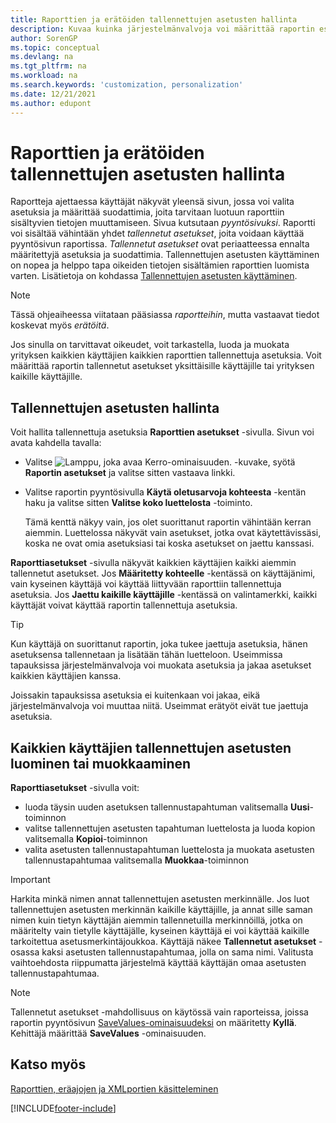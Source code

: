 ```yaml
---
title: Raporttien ja erätöiden tallennettujen asetusten hallinta
description: Kuvaa kuinka järjestelmänvalvoja voi määrittää raportin esimääritettyjä vaihtoehtoja ja suodattimia sekä jakaa kyseiset asetukset yhden tai kaikkien käyttäjien kanssa.
author: SorenGP
ms.topic: conceptual
ms.devlang: na
ms.tgt_pltfrm: na
ms.workload: na
ms.search.keywords: 'customization, personalization'
ms.date: 12/21/2021
ms.author: edupont
---
```

# <a name="manage-saved-settings-for-reports-and-batch-jobs"></a><a name="manage-saved-settings-for-reports-and-batch-jobs"></a><a name="manage-saved-settings-for-reports-and-batch-jobs"></a>Raporttien ja erätöiden tallennettujen asetusten hallinta

Raportteja ajettaessa käyttäjät näkyvät yleensä sivun, jossa voi valita asetuksia ja määrittää suodattimia, joita tarvitaan luotuun raporttiin sisältyvien tietojen muuttamiseen. Sivua kutsutaan *pyyntösivuksi*. Raportti voi sisältää vähintään yhdet *tallennetut asetukset*, joita voidaan käyttää pyyntösivun raportissa. *Tallennetut asetukset* ovat periaatteessa ennalta määritettyjä asetuksia ja suodattimia. Tallennettujen asetusten käyttäminen on nopea ja helppo tapa oikeiden tietojen sisältämien raporttien luomista varten. Lisätietoja on kohdassa [Tallennettujen asetusten käyttäminen](ui-work-report.md#SavedSettings).

> [!NOTE]
> Tässä ohjeaiheessa viitataan pääsiassa *raportteihin*, mutta vastaavat tiedot koskevat myös *erätöitä*.

Jos sinulla on tarvittavat oikeudet, voit tarkastella, luoda ja muokata yrityksen kaikkien käyttäjien kaikkien raporttien tallennettuja asetuksia. Voit määrittää raportin tallennetut asetukset yksittäisille käyttäjille tai yrityksen kaikille käyttäjille.

## <a name="manage-saved-settings"></a><a name="manage-saved-settings"></a><a name="manage-saved-settings"></a>Tallennettujen asetusten hallinta

Voit hallita tallennettuja asetuksia **Raporttien asetukset** -sivulla. Sivun voi avata kahdella tavalla:

- Valitse ![Lamppu, joka avaa Kerro-ominaisuuden.](media/ui-search/search_small.png "Kerro, mitä haluat tehdä") -kuvake, syötä **Raportin asetukset** ja valitse sitten vastaava linkki.
- Valitse raportin pyyntösivulla **Käytä oletusarvoja kohteesta** -kentän haku ja valitse sitten **Valitse koko luettelosta** -toiminto.

    Tämä kenttä näkyy vain, jos olet suorittanut raportin vähintään kerran aiemmin. Luettelossa näkyvät vain asetukset, jotka ovat käytettävissäsi, koska ne ovat omia asetuksiasi tai koska asetukset on jaettu kanssasi.

**Raporttiasetukset** -sivulla näkyvät kaikkien käyttäjien kaikki aiemmin tallennetut asetukset. Jos **Määritetty kohteelle** -kentässä on käyttäjänimi, vain kyseinen käyttäjä voi käyttää liittyvään raporttiin tallennettuja asetuksia. Jos **Jaettu kaikille käyttäjille** -kentässä on valintamerkki, kaikki käyttäjät voivat käyttää raportin tallennettuja asetuksia.  

> [!TIP]
> Kun käyttäjä on suorittanut raportin, joka tukee jaettuja asetuksia, hänen asetuksensa tallennetaan ja lisätään tähän luetteloon. Useimmissa tapauksissa järjestelmänvalvoja voi muokata asetuksia ja jakaa asetukset kaikkien käyttäjien kanssa.
>
> Joissakin tapauksissa asetuksia ei kuitenkaan voi jakaa, eikä järjestelmänvalvoja voi muuttaa niitä. Useimmat erätyöt eivät tue jaettuja asetuksia.  

## <a name="create-or-modify-saved-settings-for-all-users"></a><a name="create-or-modify-saved-settings-for-all-users"></a><a name="create-or-modify-saved-settings-for-all-users"></a>Kaikkien käyttäjien tallennettujen asetusten luominen tai muokkaaminen

**Raporttiasetukset** -sivulla voit:

- luoda täysin uuden asetuksen tallennustapahtuman valitsemalla **Uusi**-toiminnon
- valitse tallennettujen asetusten tapahtuman luettelosta ja luoda kopion valitsemalla **Kopioi**-toiminnon
- valita asetusten tallennustapahtuman luettelosta ja muokata asetusten tallennustapahtumaa valitsemalla **Muokkaa**-toiminnon

> [!Important]
> Harkita minkä nimen annat tallennettujen asetusten merkinnälle. Jos luot tallennettujen asetusten merkinnän kaikille käyttäjille, ja annat sille saman nimen kuin tietyn käyttäjän aiemmin tallennetuilla merkinnöillä, jotka on määritelty vain tietylle käyttäjälle, kyseinen käyttäjä ei voi käyttää kaikille tarkoitettua asetusmerkintäjoukkoa.  Käyttäjä näkee **Tallennetut asetukset** -osassa kaksi asetusten tallennustapahtumaa, jolla on sama nimi. Valitusta vaihtoehdosta riippumatta järjestelmä käyttää käyttäjän omaa asetusten tallennustapahtumaa.

> [!NOTE]
> Tallennetut asetukset -mahdollisuus on käytössä vain raporteissa, joissa raportin pyyntösivun [SaveValues-ominaisuudeksi](/dynamics365/business-central/dev-itpro/developer/properties/devenv-savevalues-property) on määritetty **Kyllä**. Kehittäjä määrittää **SaveValues** -ominaisuuden.  

## <a name="see-also"></a><a name="see-also"></a><a name="see-also"></a>Katso myös

[Raporttien, eräajojen ja XMLportien käsitteleminen](ui-work-report.md)  


[!INCLUDE[footer-include](includes/footer-banner.md)]
